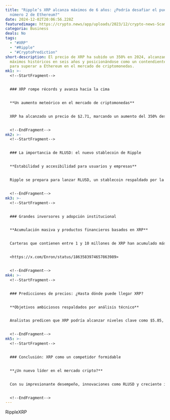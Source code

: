 ```yaml
---
title: "Ripple’s XRP alcanza máximos de 6 años: ¿Podría desafiar el puesto
  número 2 de Ethereum?"
date: 2024-12-02T20:06:56.228Z
featuredimage: https://crypto.news/app/uploads/2023/12/crypto-news-Scammers-on-the-rise-option03.webp
categoria: Business
deals: No
tags:
  - "#XRP"
  - "#Ripple"
  - "#CryptoPrediction"
short-description: El precio de XRP ha subido un 350% en 2024, alcanzando
  máximos históricos en seis años y posicionándose como un contendiente serio
  para superar a Ethereum en el mercado de criptomonedas.
mk1: >-
  <!--StartFragment-->


  ### XRP rompe récords y avanza hacia la cima


  **Un aumento meteórico en el mercado de criptomonedas**


  XRP ha alcanzado un precio de $2.71, marcando un aumento del 350% desde principios de 2024. Este rendimiento ha catapultado a XRP al tercer lugar en capitalización de mercado, superando a Tether con $154 mil millones. El rally se ha visto impulsado por eventos como el cambio de liderazgo en la SEC y un renovado optimismo en el sector cripto.


  <!--EndFragment-->
mk2: >-
  <!--StartFragment-->


  ### La importancia de RLUSD: el nuevo stablecoin de Ripple


  **Estabilidad y accesibilidad para usuarios y empresas**


  Ripple se prepara para lanzar RLUSD, un stablecoin respaldado por la NYDFS, diseñado para competir con USDC y USDT. Este movimiento podría reducir la oferta circulante de XRP, generar escasez y aumentar el atractivo del XRP Ledger para desarrolladores e instituciones.


  <!--EndFragment-->
mk3: >-
  <!--StartFragment-->


  ### Grandes inversores y adopción institucional


  **Acumulación masiva y productos financieros basados en XRP**


  Carteras que contienen entre 1 y 10 millones de XRP han acumulado más de $1.83 mil millones en las últimas semanas. Además, firmas como WisdomTree están impulsando ETF de XRP, lo que podría atraer más inversión institucional y reforzar la posición de Ripple en el mercado financiero tradicional.


  <https://x.com/Enron/status/1863583974657863989>


  <!--EndFragment-->
mk4: >-
  <!--StartFragment-->


  ### Predicciones de precios: ¿Hasta dónde puede llegar XRP?


  **Objetivos ambiciosos respaldados por análisis técnico**


  Analistas predicen que XRP podría alcanzar niveles clave como $5.85, $18.22 e incluso $24 a largo plazo, dependiendo de la liquidez, adopción y sentimiento del mercado. Sin embargo, la volatilidad y los factores macroeconómicos siguen siendo riesgos importantes.


  <!--EndFragment-->
mk5: >-
  <!--StartFragment-->


  ### Conclusión: XRP como un competidor formidable


  **¿Un nuevo líder en el mercado cripto?**


  Con su impresionante desempeño, innovaciones como RLUSD y creciente interés institucional, XRP está bien posicionado para redefinir su lugar en el ecosistema de criptomonedas. Aunque superar a Ethereum será un desafío, Ripple ha demostrado que está listo para competir en los niveles más altos.


  <!--EndFragment-->
---
```

<!--StartFragment-->

RippleXRP

<!--EndFragment-->